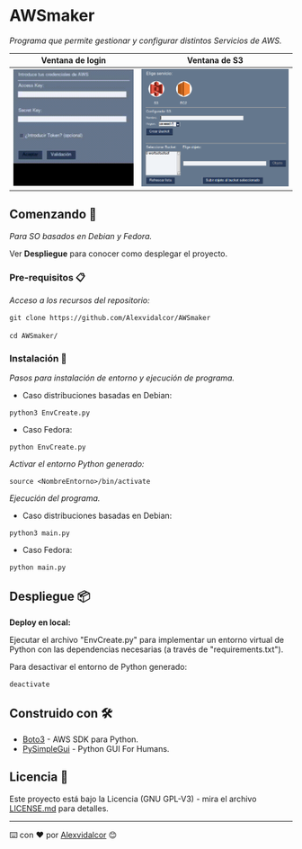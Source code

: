 
# AWSmaker

_Programa que permite gestionar y configurar distintos Servicios de AWS._

 
Ventana de login           |  Ventana de S3
:-------------------------:|:-------------------------:
![Login_Window](https://github.com/Alexvidalcor/AWSmaker/blob/master/input/AWSMaker_1.gif?raw=true)  |  ![S3_Window](https://github.com/Alexvidalcor/AWSmaker/blob/master/input/AWSMaker_2.png?raw=true)


## Comenzando 🚀

_Para SO basados en Debian y Fedora._

Ver **Despliegue** para conocer como desplegar el proyecto.


### Pre-requisitos 📋

_Acceso a los recursos del repositorio:_

```
git clone https://github.com/Alexvidalcor/AWSmaker

cd AWSmaker/
```


### Instalación 🔧

_Pasos para instalación de entorno y ejecución de programa._

* Caso distribuciones basadas en Debian:

```
python3 EnvCreate.py
```

* Caso Fedora:
```
python EnvCreate.py
```

_Activar el entorno Python generado:_

```
source <NombreEntorno>/bin/activate
```
_Ejecución del programa._

* Caso distribuciones basadas en Debian:

```
python3 main.py
```

* Caso Fedora:

```
python main.py
```


## Despliegue 📦

**Deploy en local:**

Ejecutar el archivo "EnvCreate.py" para implementar un entorno virtual de Python con las dependencias necesarias (a través de "requirements.txt").

Para desactivar el entorno de Python generado:

```
deactivate
```

## Construido con 🛠️

* [Boto3](https://boto3.amazonaws.com/v1/documentation/api/latest/index.html) - AWS SDK para Python.
* [PySimpleGui](https://pysimplegui.readthedocs.io/en/latest/) - Python GUI For Humans.

## Licencia 📄

Este proyecto está bajo la Licencia (GNU GPL-V3) - mira el archivo [LICENSE.md](LICENSE.md) para detalles.


---
⌨️ con ❤️ por [Alexvidalcor](https://github.com/Alexvidalcor) 😊